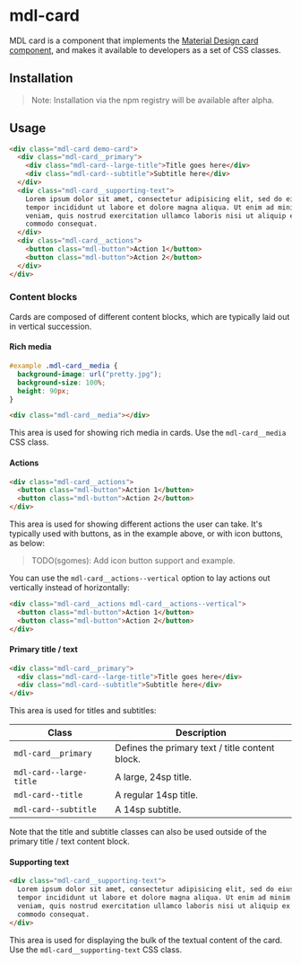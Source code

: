 # mdl-card

MDL card is a component that implements the
[Material Design card component](https://spec.googleplex.com/quantum/components/cards.html), and makes it available to
developers as a set of CSS classes.

## Installation

> Note: Installation via the npm registry will be available after alpha.


## Usage

```html
<div class="mdl-card demo-card">
  <div class="mdl-card__primary">
    <div class="mdl-card--large-title">Title goes here</div>
    <div class="mdl-card--subtitle">Subtitle here</div>
  </div>
  <div class="mdl-card__supporting-text">
    Lorem ipsum dolor sit amet, consectetur adipisicing elit, sed do eiusmod
    tempor incididunt ut labore et dolore magna aliqua. Ut enim ad minim
    veniam, quis nostrud exercitation ullamco laboris nisi ut aliquip ex ea
    commodo consequat.
  </div>
  <div class="mdl-card__actions">
    <button class="mdl-button">Action 1</button>
    <button class="mdl-button">Action 2</button>
  </div>
</div>
```

### Content blocks

Cards are composed of different content blocks, which are typically laid out in vertical succession.

#### Rich media

```css
#example .mdl-card__media {
  background-image: url("pretty.jpg");
  background-size: 100%;
  height: 90px;
}
```

```html
<div class="mdl-card__media"></div>
```

This area is used for showing rich media in cards. Use the `mdl-card__media` CSS class.


#### Actions

```html
<div class="mdl-card__actions">
  <button class="mdl-button">Action 1</button>
  <button class="mdl-button">Action 2</button>
</div>
```

This area is used for showing different actions the user can take. It's typically used with buttons, as in the example
above, or with icon buttons, as below:

> TODO(sgomes): Add icon button support and example.

You can use the `mdl-card__actions--vertical` option to lay actions out vertically instead of horizontally:

```html
<div class="mdl-card__actions mdl-card__actions--vertical">
  <button class="mdl-button">Action 1</button>
  <button class="mdl-button">Action 2</button>
</div>
```

#### Primary title / text

```html
<div class="mdl-card__primary">
  <div class="mdl-card--large-title">Title goes here</div>
  <div class="mdl-card--subtitle">Subtitle here</div>
</div>
```

This area is used for titles and subtitles:

| Class                   | Description                                     |
| ----------------------- | ----------------------------------------------- |
| `mdl-card__primary`     | Defines the primary text / title content block. |
| `mdl-card--large-title` | A large, 24sp title.                            |
| `mdl-card--title`       | A regular 14sp title.                           |
| `mdl-card--subtitle`    | A 14sp subtitle.                                |

Note that the title and subtitle classes can also be used outside of the primary title / text content block.


#### Supporting text

```html
<div class="mdl-card__supporting-text">
  Lorem ipsum dolor sit amet, consectetur adipisicing elit, sed do eiusmod
  tempor incididunt ut labore et dolore magna aliqua. Ut enim ad minim
  veniam, quis nostrud exercitation ullamco laboris nisi ut aliquip ex ea
  commodo consequat.
</div>
```

This area is used for displaying the bulk of the textual content of the card. Use the `mdl-card__supporting-text` CSS
class.
